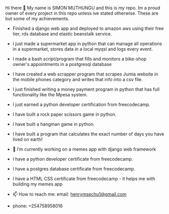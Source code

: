   Hi there 👋
  My name is SIMON MUTHUNGU and this is my repo. Im a proud owner of every project in this repo unless ive stated otherwise. These are but some of my achievements.
  
 - Finished a django web app and deployed to amazon aws using their free tier, rds database and elastic beanstalk service.
   
 - I just made a supermarket app in python that can manage all operations in a supermarket, stores data in a local myqsl and logs every event.
 - I made a bash script/program that fills and monitors a bike-shop owner's appointments in a postgresql database
  
- I have created a web scrapper program that scrapes Jumia website in the mobile phones category and writes that info into a csv file.

- I just finished writing a money payment program in python that has full functionality like the Mpesa system.
- I just earned a python developer certification from freecodecamp. 
- I have built a rock paper scissors game in python.
- I have built a hangman game in python.
- I have built a program that calculates the exact number of days you have lived on earth! 

- 🔭 I’m currently working on a memes app with django web framework

- I have a python developer certificate from freecodecamp.
- I have a postgres database certificate from freecodecamp.
- I have a HTML CSS certificate from freecodecamp - it helps me with building my memes app
- 📫 How to reach me: email: henrymsechu1@gmail.com
- phone: +254758958016

